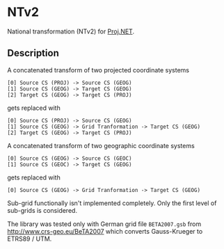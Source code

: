 # NTv2
National transformation (NTv2) for [Proj.NET](https://github.com/NetTopologySuite/ProjNet4GeoAPI).

## Description

A concatenated transform of two projected coordinate systems
```
[0] Source CS (PROJ) -> Source CS (GEOG)
[1] Source CS (GEOG) -> Target CS (GEOG)
[2] Target CS (GEOG) -> Target CS (PROJ)
```
gets replaced with
```
[0] Source CS (PROJ) -> Source CS (GEOG)
[1] Source CS (GEOG) -> Grid Tranformation -> Target CS (GEOG)
[2] Target CS (GEOG) -> Target CS (PROJ)
```

A concatenated transform of two geographic coordinate systems
```
[0] Source CS (GEOG) -> Source CS (GEOC)
[1] Source CS (GEOC) -> Target CS (GEOG)
```
gets replaced with
```
[0] Source CS (GEOG) -> Grid Tranformation -> Target CS (GEOG)
```

Sub-grid functionally isn't implemented completely. Only the first level of sub-grids is considered.

The library was tested only with German grid file `BETA2007.gsb` from http://www.crs-geo.eu/BeTA2007 which converts Gauss-Krueger to ETRS89 / UTM.

